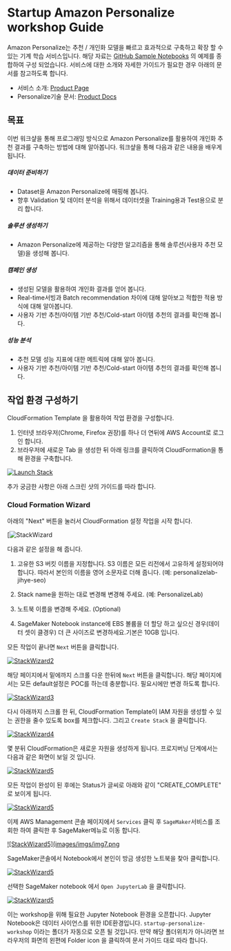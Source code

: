 # Startup Amazon Personalize workshop Guide

Amazon Personalize는 추천 / 개인화 모델을 빠르고 효과적으로 구축하고 확장 할 수있는 기계 학습 서비스입니다. 해당 자료는 [GitHub Sample Notebooks](https://github.com/aws-samples/amazon-personalize-samples) 의 예제를 종합하여 구성 되었습니다. 서비스에 대한 소개와 자세한 가이드가 필요한 경우 아래의 문서를 참고하도록 합니다.

- 서비스 소개: [Product Page](https://aws.amazon.com/personalize/)
- Personalize기술 문서:  [Product Docs](https://docs.aws.amazon.com/personalize/latest/dg/what-is-personalize.html) 



## 목표

이번 워크샾을 통해 프로그래밍 방식으로 Amazon Personalize를 활용하여 개인화 추천 결과를 구축하는 방법에 대해 알아봅니다.  워크샾을 통해 다음과 같은 내용을 배우게 됩니다.

##### 데이터 준비하기

- Dataset을 Amazon Personalize에 매핑해 봅니다.
- 향후 Validation 및 데이터 분석을 위해서 데이터셋을 Training용과 Test용으로 분리 합니다. 

##### 솔루션 생성하기

- Amazon Personalize에 제공하는 다양한 알고리즘을 통해 솔루션(사용자 추천 모델)을 생성해 봅니다.


##### 캠페인 생성 

- 생성된 모델을 활용하여 개인화 결과를 얻어 봅니다.
- Real-time서빙과 Batch recommendation 차이에 대해 알아보고 적합한 적용 방식에 대해 알아봅니다. 
- 사용자 기반 추천/아이템 기반 추천/Cold-start 아이템 추천의 결과를 확인해 봅니다.

##### 성능 분석 

- 추천 모델 성능 지표에 대한 메트릭에 대해 알아 봅니다.
- 사용자 기반 추천/아이템 기반 추천/Cold-start 아이템 추천의 결과를 확인해 봅니다.




## 작업 환경 구성하기 

CloudFormation Template 을 활용하여 작업 환경을 구성합니다.

1. 인터넷 브라우저(Chrome, Firefox 권장)를 하나 더 연뒤에 AWS Account로 로그인 합니다.
2. 브라우저에 새로운 Tab 을 생성한 뒤 아래 링크를 클릭하여 CloudFormation을 통해 환경을 구축합니다. 



[![Launch Stack](https://camo.githubusercontent.com/210bb3bfeebe0dd2b4db57ef83837273e1a51891/68747470733a2f2f73332e616d617a6f6e6177732e636f6d2f636c6f7564666f726d6174696f6e2d6578616d706c65732f636c6f7564666f726d6174696f6e2d6c61756e63682d737461636b2e706e67)](https://console.aws.amazon.com/cloudformation/home#/stacks/new?stackName=PersonalizePOC&templateURL=https://jihys-personalize-ap-northeast-2.s3.ap-northeast-2.amazonaws.com/PersonalizePOC_v1.yaml)

추가 궁금한 사항은 아래 스크린 샷의 가이드를 따라 합니다. 

### Cloud Formation Wizard

아래의 "Next" 버튼을 눌러서 CloudFormation 설정 작업을 시작 합니다.

[![StackWizard](images/imgs/img1.png)




다음과 같은 설정을 해 줍니다.  

1. 고유한 S3 버킷 이름을 지정합니다. S3 이름은 모든 리전에서 고유하게 설정되어야 합니다. 따라서 본인의 이름을 영어 소문자로 더해 줍니다. (예: personalizelab-jihye-seo)
2. Stack name을 원하는 대로 변경해 변경해 주세요. (예: PersonalizeLab)
3. 노트북 이름을 변경해 주세요. (Optional)

1. SageMaker Notebook instance에 EBS 볼륨을 더 할당 하고 싶으신 경우(데이터 셋이 클경우) 더 큰 사이즈로 변경하세요.기본은 10GB 입니다. 

모든 작업이 끝나면 `Next` 버튼을 클릭합니다.

[![StackWizard2](images/imgs/img2.png)](images/imgs/img2.png)

해당 페이지에서 밑에까지 스크롤 다운 한뒤에  `Next` 버튼을 클릭합니다. 해당 페이지에서는 모든 default설정은 POC를 하는데 충분합니다. 필요시에만 변경 하도록 합니다. 

[![StackWizard3](images/imgs/img3.png)](images/imgs/img3.png)

다시 아래까지 스크롤 한 뒤, CloudFormation Template이 IAM 자원을 생성할 수 있는 권한을 줄수 있도록 box를 체크합니다. 그리고  `Create Stack` 을 클릭합니다.

[![StackWizard4](images/imgs/img4.png)](images/imgs/img4.png)



몇 분뒤 CloudFormation은 새로운 자원을 생성하게 됩니다. 프로지버닝 단계에서는 다음과 같은 화면이 보일 것 입니다.

[![StackWizard5](images/imgs/img5.png)](images/imgs/img5.png)

모든 작업이 완성이 된 후에는 Status가 글씨로 아래와 같이 "CREATE_COMPLETE" 로 보이게 됩니다. 



[![StackWizard5](images/imgs/img6.png)](images/static/imgs/img6.png)

이제 AWS Management 콘솔 페이지에서  `Services` 클릭 후  `SageMaker`서비스를 조회한 하여 클릭한 후 SageMaker메뉴로 이동 합니다.

[![StackWizard5](images/imgs/img7.png](images/imgs/img7.png)

SageMaker콘솔에서 Notebook에서 본인이 방금 생성한 노트북을 찾아 클릭합니다.



[![StackWizard5](images/static/imgs/img8.png)](images/images/imgs/img8.png)

선택한 SageMaker notebook 에서  `Open JupyterLab` 을 클릭합니다. 

[![StackWizard5](images/imgs/img9.png)](images/imgs/img9.png)



이는 workshop을 위해 필요한 Jupyter Notebook 환경을 오픈합니다. Jupyter Notebook은 데이터 사이언스를 위한 IDE환경입니다. `startup-personalize-workshop` 이라는 폴더가 자동으로 오픈 될 것입니다. 만약 해당 폴더위치가 아니라면 브라우저의 화면의 왼편에 Folder icon 을 클릭하여 문서 가이드 대로 따라 합니다.  

## 





